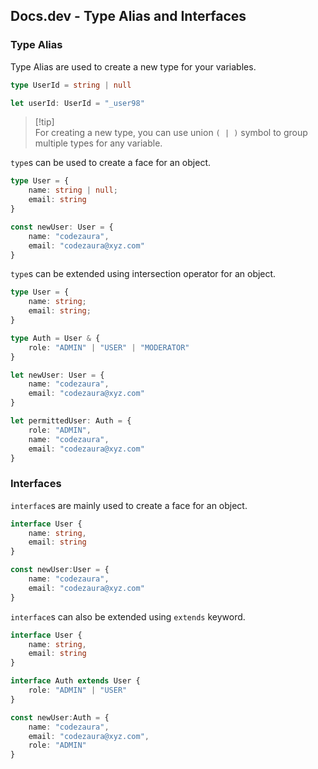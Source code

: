 ## Docs.dev - Type Alias and Interfaces

### Type Alias
Type Alias are used to create a new type for your variables.

```ts
type UserId = string | null

let userId: UserId = "_user98"
```
> [!tip]\
> For creating a new type, you can use union `( | )` symbol to group multiple types for any variable.

`type`s can be used to create a face for an object.
```ts
type User = {
    name: string | null;
    email: string
}

const newUser: User = {
    name: "codezaura",
    email: "codezaura@xyz.com"
}
```

`type`s can be extended using intersection operator for an object.
```ts
type User = {
    name: string;
    email: string;
}

type Auth = User & {
    role: "ADMIN" | "USER" | "MODERATOR"
}

let newUser: User = {
    name: "codezaura",
    email: "codezaura@xyz.com"
}

let permittedUser: Auth = {
    role: "ADMIN",
    name: "codezaura",
    email: "codezaura@xyz.com"
}
```

### Interfaces
`interface`s are mainly used to create a face for an object.

```ts
interface User {
    name: string,
    email: string
}

const newUser:User = {
    name: "codezaura",
    email: "codezaura@xyz.com"
}
```

`interface`s can also be extended using `extends` keyword.
```ts
interface User {
    name: string,
    email: string
}

interface Auth extends User {
    role: "ADMIN" | "USER"
}

const newUser:Auth = {
    name: "codezaura",
    email: "codezaura@xyz.com",
    role: "ADMIN"
}
```